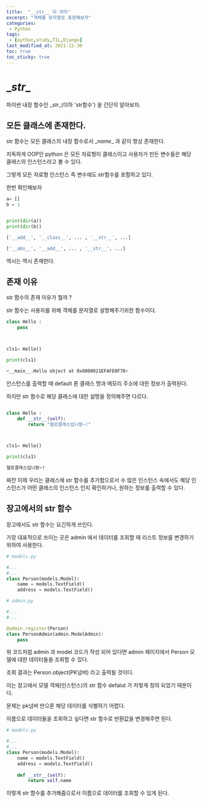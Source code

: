 ```yaml
---
title:  "__str__ 이 의미"
excerpt: "객체를 문자열로 표현해보자"
categories:
 - Python
tags:
 - [python,study,TIL,Django]
last_modified_at: 2021-12-30
toc: true
toc_sticky: true
---
```


# \__str__ 



파이썬 내장 함수인 \__str__(이하 'str함수') 을 간단히 알아보자. 





## 모든 클래스에 존재한다.



str 함수는 모든 클래스의 내장 함수로서 \__name__ 과 같이 항상 존재한다.



지독하게 OOP인 python 은 모든 자료형이 클래스이고 사용자가 만든 변수들은 해당 클래스의 인스턴스라고 볼 수 있다.

그렇게 모든 자료형 인스턴스 즉 변수에도 str함수를 포함하고 있다.



한번 확인해보자



```python
a= []
b = 1


print(dir(a))
print(dir(b))
```

```bash
['__add__', '__class__', ... , '__str__', ...]

['__abs__', '__add__', ... , '__str__', ...]
```



역시는 역시 존재한다.



## 존재 이유



str 함수의 존재 이유가 뭘까 ?



str 함수는 사용자를 위해 객체를 문자열로 설명해주기위한 함수이다.



```python
class Hello :
    pass



cls1= Hello()

print(cls1)
```

```bash
<__main__.Hello object at 0x0000021EFAFE0F70>
```



인스턴스를 출력할 때 default 론 클래스 명과 메모리 주소에 대한 정보가 출력된다.



하지만 str 함수로 해당 클래스에 대한 설명을 정의해주면 다르다.



```python

class Hello :
    def __str__(self):
        return "헬로클래스입니돵~!"



cls1= Hello()

print(cls1)

```

```bash
헬로클래스입니돵~!
```



짜잔 이제 우리는 클래스에 str 함수를 추가함으로서 수 많은 인스턴스 속에서도 해당 인스턴스가 어떤 클래스의 인스턴스 인지 확인하거나, 원하는 정보를 출력할 수 있다.



## 장고에서의 str 함수



장고에서도 str 함수는 요긴하게 쓰인다.



가장 대표적으로 쓰이는 곳은 admin 에서 데이터를 조회할 때 리스트 정보를 변경하기 위하여 사용한다.



```python
# models.py

#...
#...
class Person(models.Model):
    name = models.TextField()
    address = models.TextField()
```

```python
# admin.py 

#...
#...

@admin.register(Person)
class PersonAdmin(admin.ModelAdmin):
    pass

```



위 코드처럼 admin 과 model  코드가 작성 되어 있다면 admin 페이지에서 Person 모델에 대한 데이터들을 조회할 수 있다.

조회 결과는 Person.object(PK넘버) 라고 출력될 것이다.



이는 장고에서 모델 객체(인스턴스)의 str 함수 defalut 가 저렇게 정의 되었기 때문이다.



문제는 pk넘버 만으론 해당 데이터를 식별하기 어렵다. 

이름으로 데이터들을 조회하고 싶다면 str 함수로 반환값을 변경해주면 된다.



```python
# models.py

#...
#...
class Person(models.Model):
    name = models.TextField()
    address = models.TextField()
    
    def __str__(self):
        return self.name
```



이렇게 str 함수를 추가해줌으로서 이름으로 데이터를 조회할 수 있게 된다.